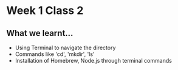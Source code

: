 # Week 1 Class 2
## What we learnt...

- Using Terminal to navigate the directory
- Commands like 'cd', 'mkdir', 'ls'
- Installation of Homebrew, Node.js through terminal commands
